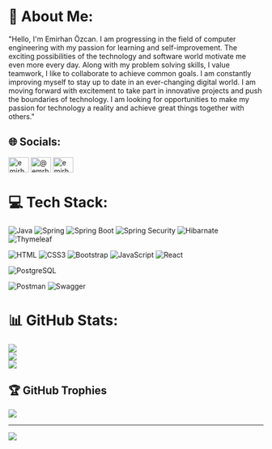# 💫 About Me:
"Hello, I'm Emirhan Özcan. I am progressing in the field of computer engineering with my passion for learning and self-improvement. The exciting possibilities of the technology and software world motivate me even more every day. Along with my problem solving skills, I value teamwork, I like to collaborate to achieve common goals. I am constantly improving myself to stay up to date in an ever-changing digital world. I am moving forward with excitement to take part in innovative projects and push the boundaries of technology. I am looking for opportunities to make my passion for technology a reality and achieve great things together with others."
## 🌐 Socials:
<p align="left">
<a href="https://linkedin.com/in/emirhan-özcan-b40515230" target="blank"><img align="center" src="https://raw.githubusercontent.com/rahuldkjain/github-profile-readme-generator/master/src/images/icons/Social/linked-in-alt.svg" alt="emirhan-özcan-b40515230" height="30" width="40" /></a>
<a href="https://medium.com/@emrhnozcnceng" target="blank"><img align="center" src="https://raw.githubusercontent.com/rahuldkjain/github-profile-readme-generator/master/src/images/icons/Social/medium.svg" alt="@emrhnozcnceng" height="30" width="40" /></a>
<a href="https://www.leetcode.com/emirhanozcan" target="blank"><img align="center" src="https://raw.githubusercontent.com/rahuldkjain/github-profile-readme-generator/master/src/images/icons/Social/leet-code.svg" alt="emirhanozcan" height="30" width="40" /></a>
</p>

# 💻 Tech Stack:
![Java](https://img.shields.io/badge/java-%23ED8B00.svg?style=for-the-badge&logo=java&logoColor=white) 
![Spring](<https://img.shields.io/badge/Spring-6DB33F.svg?style=for-the-badge&logo=Spring&logoColor=white>)
![Spring Boot](<https://img.shields.io/badge/Spring%20Boot-6DB33F.svg?style=for-the-badge&logo=Spring-Boot&logoColor=white>)
![Spring Security](<https://img.shields.io/badge/Spring%20Security-6DB33F.svg?style=for-the-badge&logo=Spring-Security&logoColor=white>)
![Hibarnate](<https://img.shields.io/badge/Hibernate-59666C.svg?style=for-the-badge&logo=Hibernate&logoColor=white>)
![Thymeleaf](<https://img.shields.io/badge/Thymeleaf-005F0F.svg?style=for-the-badge&logo=Thymeleaf&logoColor=white>)


![HTML](<https://img.shields.io/badge/HTML5-E34F26.svg?style=for-the-badge&logo=HTML5&logoColor=white>)
![CSS3](<https://img.shields.io/badge/CSS3-1572B6.svg?style=for-the-badge&logo=CSS3&logoColor=white>)
![Bootstrap](<https://img.shields.io/badge/Bootstrap-7952B3.svg?style=for-the-badge&logo=Bootstrap&logoColor=white>)
![JavaScript](https://img.shields.io/badge/javascript-%23323330.svg?style=for-the-badge&logo=javascript&logoColor=%23F7DF1E) 
![React](https://img.shields.io/badge/react-%2320232a.svg?style=for-the-badge&logo=react&logoColor=%2361DAFB) 


![PostgreSQL](<https://img.shields.io/badge/PostgreSQL-4169E1.svg?style=for-the-badge&logo=PostgreSQL&logoColor=white>)


![Postman](https://img.shields.io/badge/Postman-FF6C37?style=for-the-badge&logo=postman&logoColor=white)
![Swagger](https://img.shields.io/badge/-Swagger-%23Clojure?style=for-the-badge&logo=swagger&logoColor=white)




# 📊 GitHub Stats:
![](https://github-readme-stats.vercel.app/api?username=EmrhnOZCN&theme=shades-of-purple&hide_border=false&include_all_commits=false&count_private=false)<br/>
![](https://github-readme-streak-stats.herokuapp.com/?user=EmrhnOZCN&theme=shades-of-purple&hide_border=false)<br/>
![](https://github-readme-stats.vercel.app/api/top-langs/?username=EmrhnOZCN&theme=shades-of-purple&hide_border=false&include_all_commits=false&count_private=false&layout=compact)

## 🏆 GitHub Trophies
![](https://github-profile-trophy.vercel.app/?username=EmrhnOZCN&theme=radical&no-frame=false&no-bg=true&margin-w=4)


---
[![](https://visitcount.itsvg.in/api?id=EmrhnOZCN&icon=6&color=1)](https://visitcount.itsvg.in)


